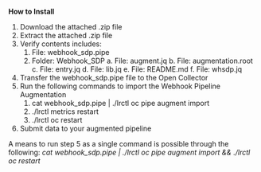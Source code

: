 **How to Install**
 1. Download the attached .zip file
 2. Extract the attached .zip file
 3. Verify contents includes:
	 1. File: webhook_sdp.pipe
	 2. Folder: Webhook_SDP
		 a. File: augment.jq
		 b. File: augmentation.root
		 c. File: entry.jq
		 d. File: lib.jq
		 e. File: README.md
		 f. File: whsdp.jq
4. Transfer the webhook_sdp.pipe file to the Open Collector
5. Run the following commands to import the Webhook Pipeline Augmentation
	1.  cat webhook_sdp.pipe | ./lrctl oc pipe augment import
	2. ./lrctl metrics restart
	3. ./lrctl oc restart
6. Submit data to your augmented pipeline



A means to run step 5 as a single command is possible through the following:
*cat webhook_sdp.pipe | ./lrctl oc pipe augment import && ./lrctl oc restart*
